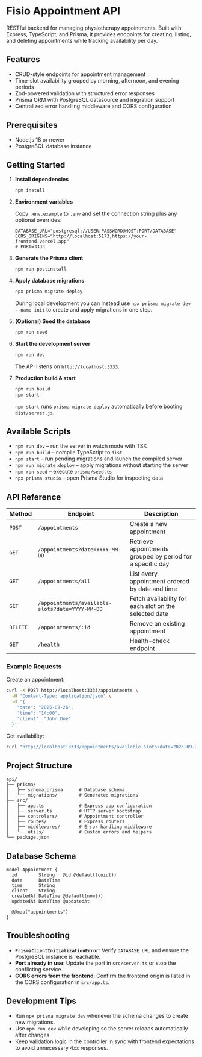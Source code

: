 # Fisio Appointment API

RESTful backend for managing physiotherapy appointments. Built with Express, TypeScript, and Prisma, it provides endpoints for creating, listing, and deleting appointments while tracking availability per day.

## Features

- CRUD-style endpoints for appointment management
- Time-slot availability grouped by morning, afternoon, and evening periods
- Zod-powered validation with structured error responses
- Prisma ORM with PostgreSQL datasource and migration support
- Centralized error handling middleware and CORS configuration

## Prerequisites

- Node.js 18 or newer
- PostgreSQL database instance

## Getting Started

1. **Install dependencies**

   ```bash
   npm install
   ```

2. **Environment variables**

   Copy `.env.example` to `.env` and set the connection string plus any optional overrides:

   ```env
   DATABASE_URL="postgresql://USER:PASSWORD@HOST:PORT/DATABASE"
   CORS_ORIGINS="http://localhost:5173,https://your-frontend.vercel.app"
   # PORT=3333
   ```

3. **Generate the Prisma client**

   ```bash
   npm run postinstall
   ```

4. **Apply database migrations**

   ```bash
   npx prisma migrate deploy
   ```

   During local development you can instead use `npx prisma migrate dev --name init` to create and apply migrations in one step.

5. **(Optional) Seed the database**

   ```bash
   npm run seed
   ```

6. **Start the development server**

   ```bash
   npm run dev
   ```

   The API listens on `http://localhost:3333`.

7. **Production build & start**

   ```bash
   npm run build
   npm start
   ```

   `npm start` runs `prisma migrate deploy` automatically before booting `dist/server.js`.

## Available Scripts

- `npm run dev` – run the server in watch mode with TSX
- `npm run build` – compile TypeScript to `dist`
- `npm start` – run pending migrations and launch the compiled server
- `npm run migrate:deploy` – apply migrations without starting the server
- `npm run seed` – execute `prisma/seed.ts`
- `npx prisma studio` – open Prisma Studio for inspecting data

## API Reference

| Method | Endpoint | Description |
| ------ | -------- | ----------- |
| `POST` | `/appointments` | Create a new appointment |
| `GET`  | `/appointments?date=YYYY-MM-DD` | Retrieve appointments grouped by period for a specific day |
| `GET`  | `/appointments/all` | List every appointment ordered by date and time |
| `GET`  | `/appointments/available-slots?date=YYYY-MM-DD` | Fetch availability for each slot on the selected date |
| `DELETE` | `/appointments/:id` | Remove an existing appointment |
| `GET` | `/health` | Health-check endpoint |

### Example Requests

Create an appointment:

```bash
curl -X POST http://localhost:3333/appointments \
  -H "Content-Type: application/json" \
  -d '{
    "date": "2025-09-26",
    "time": "14:00",
    "client": "John Doe"
  }'
```

Get availability:

```bash
curl "http://localhost:3333/appointments/available-slots?date=2025-09-26"
```

## Project Structure

```
api/
├── prisma/
│   ├── schema.prisma      # Database schema
│   └── migrations/        # Generated migrations
├── src/
│   ├── app.ts             # Express app configuration
│   ├── server.ts          # HTTP server bootstrap
│   ├── controlers/        # Appointment controller
│   ├── routes/            # Express routers
│   ├── middlewares/       # Error handling middleware
│   └── utils/             # Custom errors and helpers
└── package.json
```

## Database Schema

```prisma
model Appointment {
  id        String   @id @default(cuid())
  date      DateTime
  time      String
  client    String
  createdAt DateTime @default(now())
  updatedAt DateTime @updatedAt

  @@map("appointments")
}
```

## Troubleshooting

- **`PrismaClientInitializationError`**: Verify `DATABASE_URL` and ensure the PostgreSQL instance is reachable.
- **Port already in use**: Update the port in `src/server.ts` or stop the conflicting service.
- **CORS errors from the frontend**: Confirm the frontend origin is listed in the CORS configuration in `src/app.ts`.

## Development Tips

- Run `npx prisma migrate dev` whenever the schema changes to create new migrations.
- Use `npm run dev` while developing so the server reloads automatically after changes.
- Keep validation logic in the controller in sync with frontend expectations to avoid unnecessary 4xx responses.
